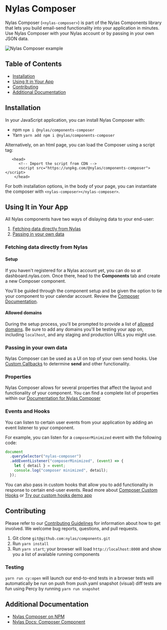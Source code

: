 # Nylas Composer

Nylas Composer (`<nylas-composer>`) is part of the Nylas Components library that lets you build email-send functionality into your application in minutes. Use Nylas Composer with your Nylas account or by passing in your own JSON data.

![Nylas Composer example](https://nylas-static-assets.s3-us-west-2.amazonaws.com/public-documentation/composer_gif_1.gif)

## Table of Contents

- [Installation](#installation)
- [Using It in Your App](#using-it-in-your-app)
- [Contributing](#contributing)
- [Additional Documentation](#additional-documentation)

## Installation

In your JavaScript application, you can install Nylas Composer with:

- npm `npm i @nylas/components-composer`
- Yarn `yarn add npm i @nylas/components-composer`

Alternatively, on an html page, you can load the Composer using a script tag:

```
   <head>
      <!-- Import the script from CDN -->
      <script src="https://unpkg.com/@nylas/components-composer"></script>
    </head>
```

For both installation options, in the body of your page, you can instantiate the composer with `<nylas-composer></nylas-composer>`.

## Using It in Your App

All Nylas components have two ways of dislaying data to your end-user:

1. [Fetching data directly from Nylas](#fetching-data-directly-from-nylas)
2. [Passing in your own data](#passing-in-your-own-data)

### Fetching data directly from Nylas

#### Setup

If you haven't registered for a Nylas account yet, you can do so at dashboard.nylas.com. Once there, head to the **Components** tab and create a new Composer component.

You'll be guided through the component setup and be given the option to tie your component to your calendar account. Review the [Composer Documentation](https://developer.nylas.com/docs/user-experience/components/composer-component/).

#### Allowed domains

During the setup process, you'll be prompted to provide a list of [allowed domains](https://developer.nylas.com/docs/user-experience/components/composer-component/#allowed-domains). Be sure to add any domains you'll be testing your app on, including `localhost`, and any staging and production URLs you might use.

### Passing in your own data

Nylas Composer can be used as a UI on top of your own send hooks. Use [Custom Callbacks](https://developer.nylas.com/docs/user-experience/components/composer-component/#custom-callbacks) to determine **send** and other functionality.

### Properties

Nylas Composer allows for several properties that affect the layout and functionality of your component. You can find a complete list of properties within our [Documentation for Nylas Composer](https://developer.nylas.com/docs/user-experience/components/composer-component/#customization)

### Events and Hooks

You can listen to certain user events from your application by adding an event listener to your component.

For example, you can listen for a `composerMinimized` event with the following code:

```js
document
  .querySelector("nylas-composer")
  .addEventListener("composerMinimized", (event) => {
    let { detail } = event;
    console.log("composer minimized", detail);
  });
```

You can also pass in custom hooks that allow you to add functionality in response to certain end-user events. Read more about [Composer Custom Hooks](https://developer.nylas.com/docs/user-experience/components/composer-component/#custom-hooks) or [Try our custom hooks demo app](https://codesandbox.io/s/nylas-composer-custom-callbacks-ommji?file=/index.html)

## Contributing

Please refer to our [Contributing Guidelines](CONTRIBUTE.md) for information about how to get involved. We welcome bug reports, questions, and pull requests.

1. Git clone `git@github.com:nylas/components.git`
2. Run `yarn install`
3. Run `yarn start`; your browser will load `http://localhost:8000` and show you a list of available running components

### Testing

`yarn run cy:open` will launch our end-to-end tests in a browser
tests will automatically be run on push from push.yaml
snapshot (visual) diff tests are fun using Percy by running `yarn run snapshot`

## Additional Documentation

- [Nylas Composer on NPM](https://www.npmjs.com/package/@nylas/components-composer)
- [Nylas Docs: Composer Component](https://developer.nylas.com/docs/user-experience/components/composer-component/)
